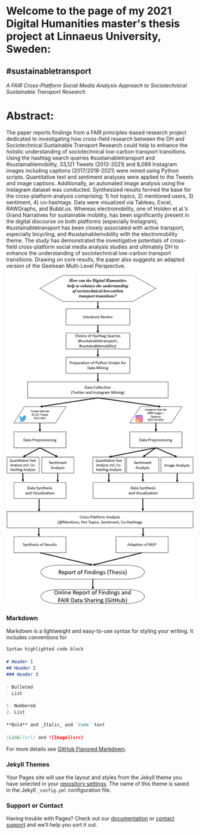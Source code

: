 # Welcome to the page of my 2021 Digital Humanities master's thesis project at Linnaeus University, Sweden:

## #sustainabletransport
_A FAIR Cross-Platform Social Media Analysis Approach to Sociotechnical Sustainable Transport Research_


# Abstract: 
The paper reports findings from a FAIR principles-based research project dedicated to investigating 
how cross-field research between the DH and Sociotechnical Sustainable Transport Research could help 
to enhance the holistic understanding of sociotechnical low-carbon transport transitions. 
Using the hashtag search queries #sustainabletransport and #sustainablemobility, 33,121 Tweets (2013-2021) 
and 8,089 Instagram images including captions (2017/2018-2021) were mined using Python scripts. 
Quantitative text and sentiment analyses were applied to the Tweets and image captions. 
Additionally, an automated image analysis using the Instagram dataset was conducted. 
Synthesized results formed the base for the cross-platform analysis comprising: 1) hot topics, 
2) mentioned users, 3) sentiment, 4) co-hashtags. Data were visualized via Tableau, Excel, RAWGraphs, and Bubbl.us. 
Whereas electromobility, one of Holden et al.’s Grand Narratives for sustainable mobility, has been 
significantly present in the digital discourse on both platforms (especially Instagram), #sustainabletransport 
has been closely associated with active transport, especially bicycling, and #sustainablemobility with 
the electromobility theme. The study has demonstrated the investigative potentials of cross-field 
cross-platform social media analysis studies and ultimately DH to enhance the understanding of 
sociotechnical low-carbon transport transitions. Drawing on core results, the paper also suggests 
an adapted version of the Geelsean Multi-Level Perspective. 


![Image](https://github.com/michaelstiebe/-fairsustainabletransport/blob/main/2021-05-27_22h29_50.png?raw=true)
### Markdown

Markdown is a lightweight and easy-to-use syntax for styling your writing. It includes conventions for

```markdown
Syntax highlighted code block

# Header 1
## Header 2
### Header 3

- Bulleted
- List

1. Numbered
2. List

**Bold** and _Italic_ and `Code` text

[Link](url) and ![Image](src)
```

For more details see [GitHub Flavored Markdown](https://guides.github.com/features/mastering-markdown/).

### Jekyll Themes

Your Pages site will use the layout and styles from the Jekyll theme you have selected in your [repository settings](https://github.com/michaelstiebe/-sustainabletransport/settings/pages). The name of this theme is saved in the Jekyll `_config.yml` configuration file.

### Support or Contact

Having trouble with Pages? Check out our [documentation](https://docs.github.com/categories/github-pages-basics/) or [contact support](https://support.github.com/contact) and we’ll help you sort it out.

